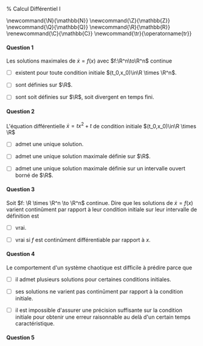 % Calcul Différentiel I

<!-- LaTeX Macros -->
\newcommand{\N}{\mathbb{N}}
\newcommand{\Z}{\mathbb{Z}}
\newcommand{\Q}{\mathbb{Q}}
\newcommand{\R}{\mathbb{R}}
\renewcommand{\C}{\mathbb{C}}
\newcommand{\tr}{\operatorname{tr}}

#### Question 1
Les solutions maximales de $\dot{x} = f(x)$ avec $f:\R^n\to\R^n$ continue

- [ ] existent pour toute condition initiale $(t_0,x_0)\in\R \times \R^n$.

- [ ] sont définies sur $\R$.

- [ ] sont soit définies sur $\R$, soit divergent en temps fini.


<!--
#### Question 1
L'équation différentielle $\dot{x} = |x|^{\frac{1/3}}$ 

  - [ ] admet des solutions pour toute condition initiale $(t_0,x_0)\in\R \times \R$. 

  - [ ] admet une unique solution maximale dans $\R$ passant par $x_0\neq 0$.

  - [ ] admet une unique solution maximale dans $\R\setminus \{0\}$ passant par $x_0\neq 0$.

  - [ ] a toutes ses solutions maximales (dans $\R$) définies sur $\R$.

-->

#### Question 2
L'équation différentielle $\dot{x} = tx^2 +t$ de condition initiale $(t_0,x_0)\in\R \times \R$

  - [ ] admet une unique solution. 

  - [ ] admet une unique solution maximale définie sur $\R$.

  - [ ] admet une unique solution maximale définie sur un intervalle ouvert borné de $\R$.

#### Question 3 
Soit $f: \R \times \R^n \to \R^n$ continue. Dire que les solutions de $\dot{x}=f(x)$ varient continûment par rapport à leur condition initiale sur leur intervalle de définition est

 - [ ] vrai.

 - [ ] vrai si $f$ est continûment différentiable par rapport à $x$.

#### Question 4
Le comportement d'un système chaotique est difficile à prédire parce que

  - [ ] il admet plusieurs solutions pour certaines conditions initiales.

  - [ ] ses solutions ne varient pas continûment par rapport à la condition initiale.

  - [ ] il est impossible d'assurer une précision suffisante sur la condition initiale pour obtenir une erreur raisonnable au delà d'un certain temps caractéristique.

#### Question 5

 